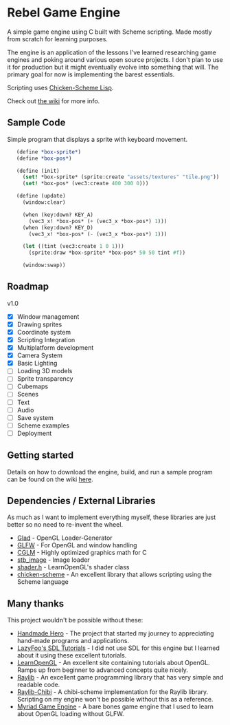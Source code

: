 # Rebel Game Engine
A simple game engine using C built with Scheme scripting. Made mostly from scratch for learning purposes.

The engine is an application of the lessons I've learned researching game engines and poking around various open source projects. I don't plan to use it for production but it might eventually evolve into something that will. The primary goal for now is implementing the barest essentials.

Scripting uses [Chicken-Scheme Lisp](https://www.call-cc.org/).

Check out [the wiki](https://github.com/accidentalrebel/rebel-game-engine/wiki/Getting-Started) for more info.

## Sample Code
Simple program that displays a sprite with keyboard movement.

```scheme
   (define *box-sprite*)
   (define *box-pos*)

   (define (init)
     (set! *box-sprite* (sprite:create "assets/textures" "tile.png"))
     (set! *box-pos* (vec3:create 400 300 0)))

   (define (update)
     (window:clear)

     (when (key:down? KEY_A)
       (vec3_x! *box-pos* (+ (vec3_x *box-pos*) 1)))
     (when (key:down? KEY_D)
       (vec3_x! *box-pos* (- (vec3_x *box-pos*) 1)))

     (let ((tint (vec3:create 1 0 1)))
       (sprite:draw *box-sprite* *box-pos* 50 50 tint #f))

     (window:swap))
```

## Roadmap
v1.0
- [x] Window management
- [x] Drawing sprites
- [x] Coordinate system
- [x] Scripting Integration
- [x] Multiplatform development
- [x] Camera System
- [x] Basic Lighting
- [ ] Loading 3D models
- [ ] Sprite transparency
- [ ] Cubemaps
- [ ] Scenes
- [ ] Text
- [ ] Audio
- [ ] Save system
- [ ] Scheme examples
- [ ] Deployment

## Getting started
Details on how to download the engine, build, and run a sample program can be found on the wiki [here](https://github.com/accidentalrebel/rebel-game-engine/wiki/Getting-Started).

## Dependencies / External Libraries
As much as I want to implement everything myself, these libraries are just better so no need to re-invent the wheel.

  * [Glad](https://github.com/Dav1dde/glad) - OpenGL Loader-Generator
  * [GLFW](https://www.glfw.org/) - For OpenGL and window handling
  * [CGLM](https://github.com/recp/cglm) - Highly optimized graphics math for C
  * [stb_image](https://github.com/nothings/stb) - Image loader
  * [shader.h](https://learnopengl.com/code_viewer_gh.php?code=includes/learnopengl/shader_s.h) - LearnOpenGL's shader class
  * [chicken-scheme](https://www.call-cc.org/) - An excellent library that allows scripting using the Scheme language

## Many thanks
This project wouldn't be possible without these:

  * [Handmade Hero](https://handmadehero.org/) - The project that started my journey to appreciating hand-made programs and applications.
  * [LazyFoo's SDL Tutorials](http://lazyfoo.net/tutorials/SDL/index.php) - I did not use SDL for this engine but I learned about it using these excellent tutorials.
  * [LearnOpenGL](https://learnopengl.com/) - An excellent site containing tutorials about OpenGL. Ramps up from beginner to advanced concepts quite nicely.
  * [Raylib](https://www.raylib.com/) - An excellent game programming library that has very simple and readable code.
  * [Raylib-Chibi](https://github.com/VincentToups/raylib-chibi) - A chibi-scheme implementation for the Raylib library. Scripting on my engine won't be possible without this as a reference.
  * [Myriad Game Engine](https://github.com/jobtalle/Myriad) - A bare bones game engine that I used to learn about OpenGL loading without GLFW.

